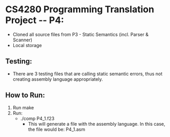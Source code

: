# CS4280 Programming Translation Project -- P4:
- Cloned all source files from P3 - Static Semantics (incl. Parser & Scanner) 
- Local storage 

## Testing: 
- There are 3 testing files that are calling static semantic errors, thus not creating assembly language appropriately. 
## How to Run: 
1. Run make
2. Run: 
	- ./comp P4_1.f23 
		- This will generate a file with the assembly language. In this case, the file would be: P4_1.asm 

